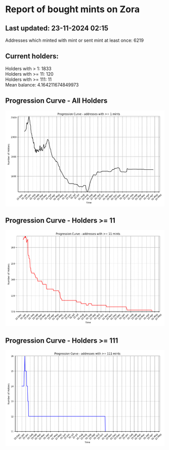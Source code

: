 # Report of bought mints on Zora
## Last updated: 23-11-2024 02:15
Addresses which minted with mint or sent mint at least once: 6219

## Current holders:
Holders with > 1: 1833  
Holders with >= 11: 120  
Holders with >= 111: 11  
Mean balance: 4.164211674849973  

## Progression Curve - All Holders
![addresses with >= 1 mint](progression_curve_all.png)
## Progression Curve - Holders >= 11
![addresses with >= 11 mints](progression_curve_gt_11.png)
## Progression Curve - Holders >= 111
![addresses with >= 111 mints](progression_curve_gt_111.png)
